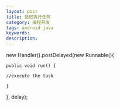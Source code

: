 ```yaml
---
layout: post
title: 延迟执行任务
category: 编程开发
tags: android java
keywords: 
description: 
---
```


<div>

new Handler().postDelayed(new Runnable(){    

</div>

<div>

    public void run() {    

</div>

<div>

    //execute the task    

</div>

<div>

    }    

</div>

<div>

 }, delay);  

</div>







